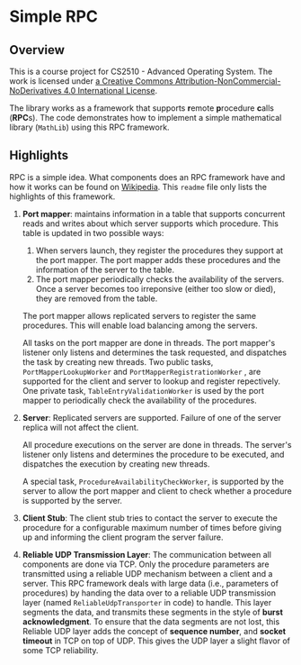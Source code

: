 # Simple RPC

## Overview

This is a course project for CS2510 - Advanced Operating System. The work is licensed under [a Creative Commons Attribution-NonCommercial-NoDerivatives 4.0 International License][2].

The library works as a framework that supports <strong>r</strong>emote <strong>p</strong>rocedure <strong>c</strong>alls (<strong>RPC</strong>s). The code demonstrates how to implement a simple mathematical library (`MathLib`) using this RPC framework. 


## Highlights

RPC is a simple idea. What components does an RPC framework have and how it works can be found on [Wikipedia][1]. This `readme` file only lists the highlights of this framework.

1. <strong>Port mapper</strong>: maintains information in a table that supports concurrent reads and writes about which server supports which procedure. This table is updated in two possible ways:
	1. When servers launch, they register the procedures they support at the port mapper. The port mapper adds these procedures and the information of the server to the table. 
	2. The port mapper periodically checks the availability of the servers. Once a server becomes too irreponsive (either too slow or died), they are removed from the table. 
	
	The port mapper allows replicated servers to register the same procedures. This will enable load balancing among the servers. 
	
	All tasks on the port mapper are done in threads. The port mapper's listener only listens and determines the task requested, and dispatches the task by creating new threads. Two public tasks, `PortMapperLookupWorker` and `PortMapperRegistrationWorker` , are supported for the client and server to lookup and register repectively. One private task, `TableEntryValidationWorker` is used by the port mapper to periodically check the availability of the procedures.
	
2. <strong>Server</strong>: Replicated servers are supported. Failure of one of the server replica will not affect the client. 

	All procedure executions on the server are done in threads. The server's listener only listens and determines the procedure to be executed, and dispatches the execution by creating new threads.
	
	A special task, `ProcedureAvailabilityCheckWorker`, is supported by the server to allow the port mapper and client to check whether a procedure is supported by the server. 


3. <strong>Client Stub</strong>: The client stub tries to contact the server to execute the procedure for a configurable maximum number of times before giving up and informing the client program the server failure. 

4. <strong>Reliable UDP Transmission Layer</strong>: The communication between all components are done via TCP. Only the procedure parameters are transmitted using a reliable UDP mechanism between a client and a server. This RPC framework deals with large data (i.e., parameters of procedures) by handing the data over to a reliable UDP transmission layer (named `ReliableUdpTransporter` in code) to handle. This layer segments the data, and transmits these segments in the style of <strong>burst acknowledgment</strong>. To ensure that the data segments are not lost, this Reliable UDP layer adds the concept of <strong>sequence number</strong>, and <strong>socket timeout</strong> in TCP on top of UDP. This gives the UDP layer a slight flavor of some TCP reliability. 


[1]: https://en.wikipedia.org/wiki/Remote_procedure_call
[2]: http://creativecommons.org/licenses/by-nc-nd/4.0/